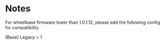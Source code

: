 # Notes

For wheelbase firmware lower than 1.0.1.12, please add the following config for compatibility

[Base]
Legacy = 1
